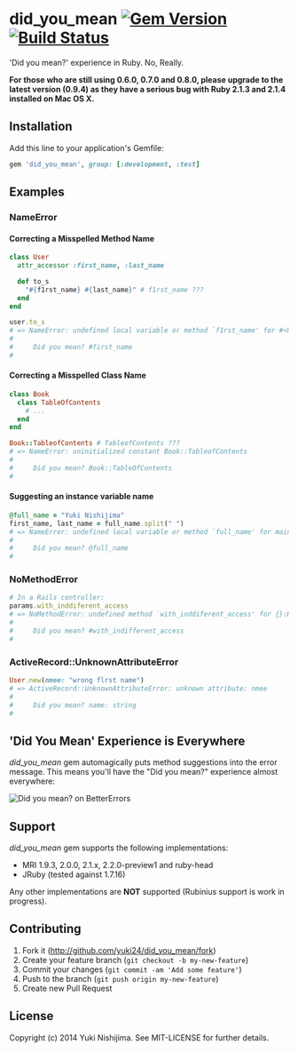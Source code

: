 # did_you_mean [![Gem Version](https://badge.fury.io/rb/did_you_mean.svg)](https://rubygems.org/gems/did_you_mean) [![Build Status](https://travis-ci.org/yuki24/did_you_mean.svg?branch=master)](https://travis-ci.org/yuki24/did_you_mean)

'Did you mean?' experience in Ruby. No, Really.

**For those who are still using 0.6.0, 0.7.0 and 0.8.0, please upgrade to the latest version (0.9.4) as they have a serious bug with Ruby 2.1.3 and 2.1.4 installed on Mac OS X.**

## Installation

Add this line to your application's Gemfile:

```ruby
gem 'did_you_mean', group: [:development, :test]
```

## Examples

### NameError

#### Correcting a Misspelled Method Name

```ruby
class User
  attr_accessor :first_name, :last_name

  def to_s
    "#{f1rst_name} #{last_name}" # f1rst_name ???
  end
end

user.to_s
# => NameError: undefined local variable or method `f1rst_name' for #<User:0x0000000928fad8>
#
#     Did you mean? #first_name
#
```

#### Correcting a Misspelled Class Name

```ruby
class Book
  class TableOfContents
    # ...
  end
end

Book::TableofContents # TableofContents ???
# => NameError: uninitialized constant Book::TableofContents
#
#     Did you mean? Book::TableOfContents
#
```

#### Suggesting an instance variable name

```ruby
@full_name = "Yuki Nishijima"
first_name, last_name = full_name.split(" ")
# => NameError: undefined local variable or method `full_name' for main:Object
#
#     Did you mean? @full_name
#
```

### NoMethodError

```ruby
# In a Rails controller:
params.with_inddiferent_access
# => NoMethodError: undefined method `with_inddiferent_access' for {}:Hash
#
#     Did you mean? #with_indifferent_access
#
```

### ActiveRecord::UnknownAttributeError

```ruby
User.new(nmee: "wrong flrst name")
# => ActiveRecord::UnknownAttributeError: unknown attribute: nmee
#
#     Did you mean? name: string
#
```

## 'Did You Mean' Experience is Everywhere

_did\_you\_mean_ gem automagically puts method suggestions into the error message. This means you'll have the "Did you mean?" experience almost everywhere:

![Did you mean? on BetterErrors](https://raw.githubusercontent.com/yuki24/did_you_mean/master/doc/did_you_mean_example.png)

## Support

_did\_you\_mean_ gem supports the following implementations:

 * MRI 1.9.3, 2.0.0, 2.1.x, 2.2.0-preview1 and ruby-head
 * JRuby (tested against 1.7.16)

Any other implementations are **NOT** supported (Rubinius support is work in progress).

## Contributing

1. Fork it (http://github.com/yuki24/did_you_mean/fork)
2. Create your feature branch (`git checkout -b my-new-feature`)
3. Commit your changes (`git commit -am 'Add some feature'`)
4. Push to the branch (`git push origin my-new-feature`)
5. Create new Pull Request

## License

Copyright (c) 2014 Yuki Nishijima. See MIT-LICENSE for further details.
